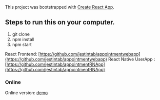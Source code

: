This project was bootstrapped with [Create React App](https://github.com/facebook/create-react-app).

## Steps to run this on your computer.

1. git clone 
2. npm install
3. npm start


React Frontend: [https://github.com/jestintab/appointmentwebapp](https://github.com/jestintab/appointmentwebapp)
React Native UserApp :[https://github.com/jestintab/appointmentRNApp](https://github.com/jestintab/appointmentRNApp)

### Online 

Online version: [demo](https://novaappointmentbackend.herokuapp.com/)
